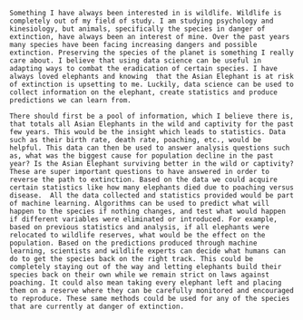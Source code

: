 	Something I have always been interested in is wildlife. Wildlife is completely out of my field of study. I am studying psychology and kinesiology, but animals, specifically the species in danger of extinction, have always been an interest of mine. Over the past years many species have been facing increasing dangers and possible extinction. Preserving the species of the planet is something I really care about. I believe that using data science can be useful in adapting ways to combat the eradication of certain species. I have always loved elephants and knowing  that the Asian Elephant is at risk of extinction is upsetting to me. Luckily, data science can be used to collect information on the elephant, create statistics and produce predictions we can learn from. 
  
	There should first be a pool of information, which I believe there is, that totals all Asian Elephants in the wild and captivity for the past few years. This would be the insight which leads to statistics. Data such as their birth rate, death rate, poaching, etc., would be helpful. This data can then be used to answer analysis questions such as, what was the biggest cause for population decline in the past year? Is the Asian Elephant surviving better in the wild or captivity? These are super important questions to have answered in order to reverse the path to extinction. Based on the data we could acquire certain statistics like how many elephants died due to poaching versus disease.  All the data collected and statistics provided would be part of machine learning. Algorithms can be used to predict what will happen to the species if nothing changes, and test what would happen if different variables were eliminated or introduced. For example, based on previous statistics and analysis, if all elephants were relocated to wildlife reserves, what would be the effect on the population. Based on the predictions produced through machine learning, scientists and wildlife experts can decide what humans can do to get the species back on the right track. This could be completely staying out of the way and letting elephants build their species back on their own while we remain strict on laws against poaching. It could also mean taking every elephant left and placing them on a reserve where they can be carefully monitored and encouraged to reproduce. These same methods could be used for any of the species that are currently at danger of extinction. 
